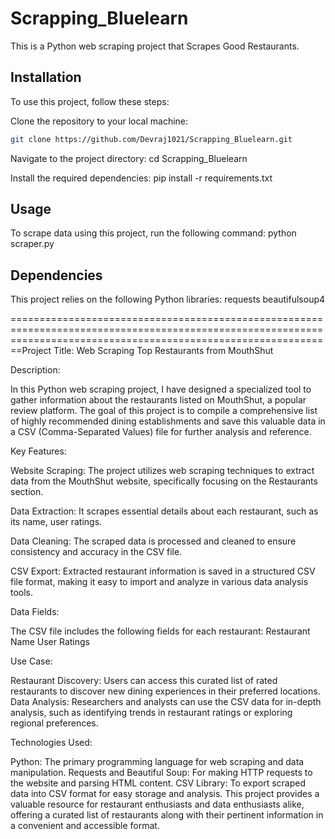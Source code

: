 # Scrapping_Bluelearn
This is a Python web scraping project that Scrapes Good Restaurants.


## Installation

To use this project, follow these steps:

Clone the repository to your local machine:

   ```bash
   git clone https://github.com/Devraj1021/Scrapping_Bluelearn.git
   ```

Navigate to the project directory:
   cd Scrapping_Bluelearn

Install the required dependencies:
   pip install -r requirements.txt
   

## Usage

To scrape data using this project, run the following command:
   python scraper.py


## Dependencies

This project relies on the following Python libraries:
   requests
   beautifulsoup4

====================================================================================================================================================================Project Title: Web Scraping Top Restaurants from MouthShut

Description:

In this Python web scraping project, I have designed a specialized tool to gather information about the restaurants listed on MouthShut, a popular review platform. The goal of this project is to compile a comprehensive list of highly recommended dining establishments and save this valuable data in a CSV (Comma-Separated Values) file for further analysis and reference.

Key Features:

Website Scraping: The project utilizes web scraping techniques to extract data from the MouthShut website, specifically focusing on the Restaurants section.

Data Extraction: It scrapes essential details about each restaurant, such as its name, user ratings.

Data Cleaning: The scraped data is processed and cleaned to ensure consistency and accuracy in the CSV file.

CSV Export: Extracted restaurant information is saved in a structured CSV file format, making it easy to import and analyze in various data analysis tools.

Data Fields:

The CSV file includes the following fields for each restaurant:
Restaurant Name
User Ratings

Use Case:

Restaurant Discovery: Users can access this curated list of rated restaurants to discover new dining experiences in their preferred locations.
Data Analysis: Researchers and analysts can use the CSV data for in-depth analysis, such as identifying trends in restaurant ratings or exploring regional preferences.

Technologies Used:

Python: The primary programming language for web scraping and data manipulation.
Requests and Beautiful Soup: For making HTTP requests to the website and parsing HTML content.
CSV Library: To export scraped data into CSV format for easy storage and analysis.
This project provides a valuable resource for restaurant enthusiasts and data enthusiasts alike, offering a curated list of restaurants along with their pertinent information in a convenient and accessible format.

   
